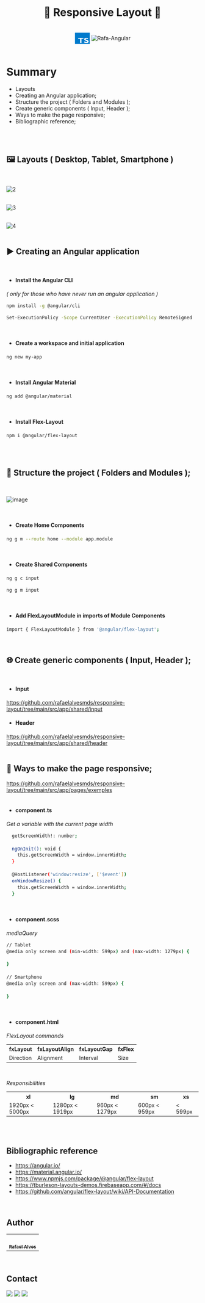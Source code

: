 <h1 align="center"> 
	🚀 Responsive Layout 🚀
</h1>

  <div style="display: inline_block" align="center"><br>
    <img align="center" alt="Rafa-Ts" height="30" width="40" src="https://raw.githubusercontent.com/devicons/devicon/master/icons/typescript/typescript-plain.svg">
    <img align="center" alt="Rafa-Angular" height="30" width="40" src="https://cdn.jsdelivr.net/gh/devicons/devicon/icons/angularjs/angularjs-original.svg" />
  </div>
  
<br>

# Summary

- Layouts
- Creating an Angular application;
- Structure the project ( Folders and Modules );
- Create generic components ( Input, Header );
- Ways to make the page responsive;
- Bibliographic reference;

<br>
<br>

## 🖼️ Layouts ( Desktop, Tablet, Smartphone )
<br>

![2](https://user-images.githubusercontent.com/84939473/168598322-65894e3f-7ca4-4006-a799-68b8692aeab6.png)
<br>
<br>

![3](https://user-images.githubusercontent.com/84939473/168598355-d488c62b-090c-42a3-b7f9-5bc5131a5f75.png)
<br>
<br>
 
 ![4](https://user-images.githubusercontent.com/84939473/168598379-f2cc9db2-6fd1-4905-b0ca-8099279a949c.png)
<br>
<br>

## ▶️ Creating an Angular application
<br>

- #### Install the Angular CLI
<i> ( only for those who have never run an angular application )</i>

````bash
npm install -g @angular/cli
````

````bash
Set-ExecutionPolicy -Scope CurrentUser -ExecutionPolicy RemoteSigned
````
<br>

- #### Create a workspace and initial application

````bash
ng new my-app
````
<br>

- ####  Install Angular Material

````bash
ng add @angular/material
````
<br>

- #### Install Flex-Layout 

````bash
npm i @angular/flex-layout
````
<br>
<br>

## 📁 Structure the project ( Folders and Modules );
<br> 

![image](https://user-images.githubusercontent.com/84939473/168277820-94689354-6d64-4e71-8623-8ed7b36b9ea3.png)

<br>

- #### Create Home Components 

````bash
ng g m --route home --module app.module
````
<br>

- #### Create Shared Components 

````bash
ng g c input
````
````bash
ng g m input
````
<br>

- #### Add FlexLayoutModule in imports of Module Components
````bash
import { FlexLayoutModule } from '@angular/flex-layout';
````
<br>

## 🌐 Create generic components ( Input, Header );
<br>

- #### Input
https://github.com/rafaelalvesmds/responsive-layout/tree/main/src/app/shared/input
<br>

- #### Header
https://github.com/rafaelalvesmds/responsive-layout/tree/main/src/app/shared/header
<br>
<br>

## 🔀 Ways to make the page responsive;
https://github.com/rafaelalvesmds/responsive-layout/tree/main/src/app/pages/exemples
<br>
<br>

- #### component.ts

<i>Get a variable with the current page width</i>
````bash
  getScreenWidth!: number;

  ngOnInit(): void {
    this.getScreenWidth = window.innerWidth;
  }

  @HostListener('window:resize', ['$event'])
  onWindowResize() {
    this.getScreenWidth = window.innerWidth;
  }
  ````
  <br>
  
- #### component.scss

<i>mediaQuery</i>
````bash
// Tablet
@media only screen and (min-width: 599px) and (max-width: 1279px) {

}

// Smartphone
@media only screen and (max-width: 599px) {

}
````
<br>

- #### component.html

<i>FlexLayout commands</i>
 
<table>
  <tr>
    <th>fxLayout</th>
    <th>fxLayoutAlign</th>
    <th>fxLayoutGap</th>
    <th>fxFlex</th>
  </tr>
  
  <tr>
    <td> Direction </td>
    <td > Alignment </td>
    <td> Interval </td>
    <td> Size </td>
  </tr>
</table>

<br>

<i>Responsibilities</i>

<table>
  <tr>
    <th>xl</th>
    <th>lg</th>
    <th>md</th>
    <th>sm</th>
    <th>xs</th>
  </tr>
  
  <tr>
    <td> 1920px < 5000px </td>
    <td >1280px < 1919px </td>
    <td> 960px < 1279px </td>
    <td> 600px < 959px </td>
    <td> < 599px </td>
  </tr>
</table>
<br> <br>

## Bibliographic reference

- https://angular.io/
- https://material.angular.io/
- https://www.npmjs.com/package/@angular/flex-layout
- https://tburleson-layouts-demos.firebaseapp.com/#/docs
- https://github.com/angular/flex-layout/wiki/API-Documentation

<br>

## Author

   <table> <td ><a href="https://github.com/rafaelalvesmds"><img src="https://avatars.githubusercontent.com/u/84939473?s=96&v=4" width="100px;" alt=""/><br /><sub><b>Rafael Alves</b></sub></a><br /></td></table>

<br>


## Contact
<div> 
    <a href="https://discord.gg/hjAZmUSM" target="_blank"><img src="https://img.shields.io/badge/Discord-7289DA?style=for-the-badge&logo=discord&logoColor=white" target="_blank" ></a> 
    <a href = "mailto:rafaelalvesmds.dev@gmail.com"><img src="https://img.shields.io/badge/-Gmail-%23333?style=for-the-badge&logo=gmail&logoColor=white" target="_blank"></a>
    <a href="https://www.linkedin.com/in/rafael-alves-02a749213/" target="_blank"><img src="https://img.shields.io/badge/-LinkedIn-%230077B5?style=for-the-badge&logo=linkedin&logoColor=white" target="_blank"></a> 
</div>
